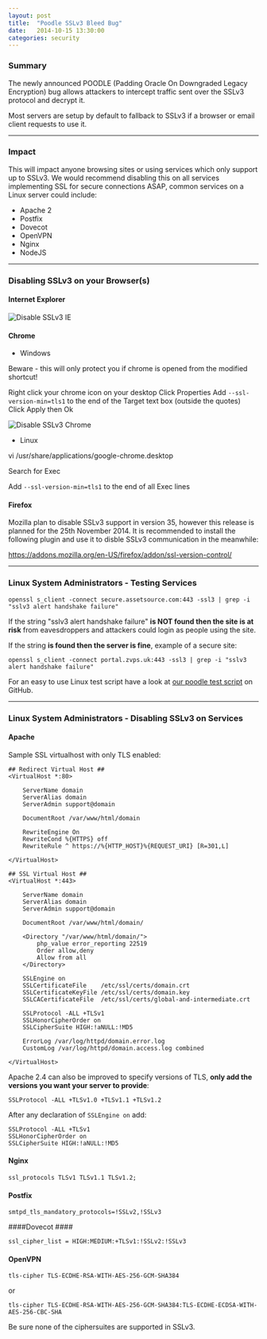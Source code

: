 ```yaml
---
layout: post
title:  "Poodle SSLv3 Bleed Bug"
date:   2014-10-15 13:30:00
categories: security
---
```


### Summary ###

The newly announced POODLE (Padding Oracle On Downgraded Legacy Encryption) bug allows attackers to intercept traffic sent over the SSLv3 protocol and decrypt it.

Most servers are setup by default to fallback to SSLv3 if a browser or email client requests to use it.

<hr>

### Impact ###

This will impact anyone browsing sites or using services which only support up to SSLv3. We would recommend disabling this on all services implementing SSL for secure connections ASAP, common services on a Linux server could include:

 * Apache 2
 * Postfix
 * Dovecot
 * OpenVPN
 * Nginx
 * NodeJS

<hr>

### Disabling SSLv3 on your Browser(s) ###

#### Internet Explorer ####

![Disable SSLv3 IE](/img/ie-ssl3-disable.png) 

#### Chrome ####

 - Windows

 Beware - this will only protect you if chrome is opened from the modified shortcut!

Right click your chrome icon on your desktop
Click Properties
Add `--ssl-version-min=tls1` to the end of the Target text box
(outside the quotes)
Click Apply then Ok

![Disable SSLv3 Chrome](/img/chrome-ssl3-disable.png) 

 - Linux

vi /usr/share/applications/google-chrome.desktop

Search for Exec

Add `--ssl-version-min=tls1` to the end of all Exec lines

#### Firefox ####

Mozilla plan to disable SSLv3 support in version 35, however this release is planned for the 25th November 2014. It is recommended to install the following plugin and use it to disble SSLv3 communication in the meanwhile:

https://addons.mozilla.org/en-US/firefox/addon/ssl-version-control/

<hr>

### Linux System Administrators - Testing Services ###

    openssl s_client -connect secure.assetsource.com:443 -ssl3 | grep -i "sslv3 alert handshake failure"

If the string "sslv3 alert handshake failure" **is NOT found then the site is at risk** from eavesdroppers and attackers could login as people using the site.

If the string **is found then the server is fine**, example of a secure site:

    openssl s_client -connect portal.zvps.uk:443 -ssl3 | grep -i "sslv3 alert handshake failure"

For an easy to use Linux test script have a look at [our poodle test script][poodle-test-script] on GitHub.

<hr>

### Linux System Administrators - Disabling SSLv3 on Services ###

#### Apache ####

Sample SSL virtualhost with only TLS enabled:

    ## Redirect Virtual Host ##
    <VirtualHost *:80>

        ServerName domain
        ServerAlias domain
        ServerAdmin support@domain

        DocumentRoot /var/www/html/domain

        RewriteEngine On
        RewriteCond %{HTTPS} off
        RewriteRule ^ https://%{HTTP_HOST}%{REQUEST_URI} [R=301,L]

    </VirtualHost>

    ## SSL Virtual Host ##
    <VirtualHost *:443>

        ServerName domain
        ServerAlias domain
        ServerAdmin support@domain

        DocumentRoot /var/www/html/domain/

        <Directory "/var/www/html/domain/">
            php_value error_reporting 22519
            Order allow,deny
            Allow from all
        </Directory>

        SSLEngine on
        SSLCertificateFile    /etc/ssl/certs/domain.crt
        SSLCertificateKeyFile /etc/ssl/certs/domain.key
        SSLCACertificateFile  /etc/ssl/certs/global-and-intermediate.crt

        SSLProtocol -ALL +TLSv1
        SSLHonorCipherOrder on
        SSLCipherSuite HIGH:!aNULL:!MD5

        ErrorLog /var/log/httpd/domain.error.log
        CustomLog /var/log/httpd/domain.access.log combined

    </VirtualHost>

Apache 2.4 can also be improved to specify versions of TLS, **only add the versions you want your server to provide**:

    SSLProtocol -ALL +TLSv1.0 +TLSv1.1 +TLSv1.2

After any declaration of `SSLEngine on` add:

    SSLProtocol -ALL +TLSv1
    SSLHonorCipherOrder on
    SSLCipherSuite HIGH:!aNULL:!MD5


#### Nginx ####

    ssl_protocols TLSv1 TLSv1.1 TLSv1.2;

#### Postfix ####

    smtpd_tls_mandatory_protocols=!SSLv2,!SSLv3

####Dovecot ####

    ssl_cipher_list = HIGH:MEDIUM:+TLSv1:!SSLv2:!SSLv3

#### OpenVPN ####

    tls-cipher TLS-ECDHE-RSA-WITH-AES-256-GCM-SHA384

or

    tls-cipher TLS-ECDHE-RSA-WITH-AES-256-GCM-SHA384:TLS-ECDHE-ECDSA-WITH-AES-256-CBC-SHA

Be sure none of the ciphersuites are supported in SSLv3.


[poodle-test-script]:  https://gist.github.com/Caffe1neAdd1ct/75040d8b2daa5bf243f2